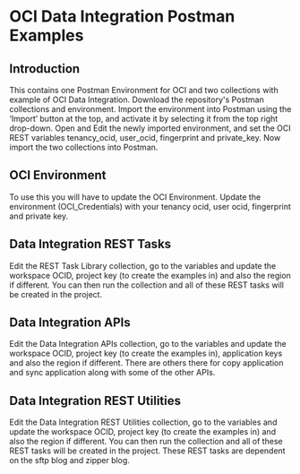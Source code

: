 <h1>OCI Data Integration Postman Examples</h1>
<h2>Introduction</h2>
This contains one Postman Environment for OCI and two collections with example of OCI Data Integration. 
Download the repository's Postman collections and environment.
Import the environment into Postman using the ‘Import’ button at the top, and activate it by selecting it from the top right drop-down.
Open and Edit the newly imported environment, and set the OCI REST variables tenancy_ocid, user_ocid, fingerprint and private_key.
Now import the two collections into Postman.


<h2>OCI Environment</h2>
To use this you will have to update the OCI Environment.
Update the environment (OCI_Credentials) with your tenancy ocid, user ocid, fingerprint and private key.


<h2>Data Integration REST Tasks</h2>
Edit the REST Task Library collection, go to the variables and update the workspace OCID, project key (to create the examples in) and also the region if different.
You can then run the collection and all of these REST tasks will be created in the project.

<h2>Data Integration APIs</h2>
Edit the Data Integration APIs collection, go to the variables and update the workspace OCID, project key (to create the examples in), application keys and also the region if different. There are others there for copy application and sync application along with some of the other APIs.

<h2>Data Integration REST Utilities</h2>
Edit the Data Integration REST Utilities collection, go to the variables and update the workspace OCID, project key (to create the examples in)  and also the region if different. You can then run the collection and all of these REST tasks will be created in the project. These REST tasks are dependent on the sftp blog and zipper blog.

